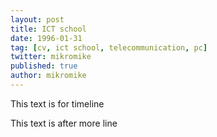 ```yaml
---
layout: post
title: ICT school
date: 1996-01-31
tag: [cv, ict school, telecommunication, pc]
twitter: mikromike
published: true
author: mikromike
---
```


This text is for timeline


<!--more-->
This text is after more line
